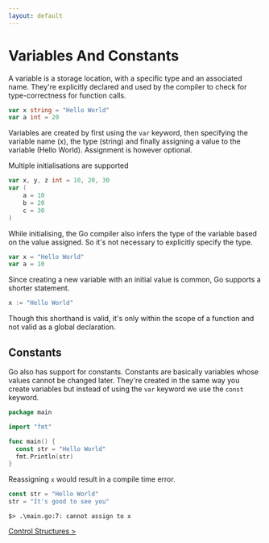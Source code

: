 ```yaml
---
layout: default
---
```


# Variables And Constants

A variable is a storage location, with a specific type and an associated name. They're explicitly declared and used by the compiler to check for type-correctness for function calls.

```go
var x string = "Hello World"
var a int = 20
```
Variables are created by first using the `var` keyword, then specifying the variable name (x), the type (string) and finally assigning a value to the variable (Hello World). Assignment is however optional.

Multiple initialisations are supported

```go
var x, y, z int = 10, 20, 30
var (
    a = 10
    b = 20
    c = 30
)
```

While initialising, the Go compiler also infers the type of the variable based on the value assigned. So it's not necessary to explicitly specify the type.

```go
var x = "Hello World"
var a = 10
```

Since creating a new variable with an initial value is common, Go supports a shorter statement.

```go
x := "Hello World"
```
Though this shorthand is valid, it's only within the scope of a function and not valid as a global declaration. 

## Constants

Go also has support for constants. Constants are basically variables whose values cannot be changed later. They're created in the same way you create variables but instead of using the `var` keyword we use the `const` keyword.

```go
package main

import "fmt"

func main() {
  const str = "Hello World"
  fmt.Println(str)
}
```

Reassigning `x` would result in a compile time error.

```go
const str = "Hello World"
str = "It's good to see you"
```

```shell
$> .\main.go:7: cannot assign to x
```

[Control Structures >](./controls.html)